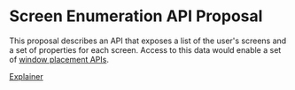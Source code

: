 # Screen Enumeration API Proposal

This proposal describes an API that exposes a list of the user's screens and a set of properties for each screen. Access to this data would enable a set of [window placement APIs](https://github.com/spark008/window-placement/blob/master/README.md).

[Explainer](https://github.com/spark008/screen-enumeration/blob/master/EXPLAINER.md)
